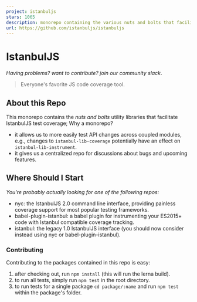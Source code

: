 ```yaml
---
project: istanbuljs
stars: 1065
description: monorepo containing the various nuts and bolts that facilitate istanbul.js test instrumentation
url: https://github.com/istanbuljs/istanbuljs
---
```


IstanbulJS
==========

_Having problems? want to contribute? join our community slack_.

> Everyone's favorite JS code coverage tool.

About this Repo
---------------

This monorepo contains the _nuts and bolts_ utility libraries that facilitate IstanbulJS test coverage; Why a monorepo?

-   it allows us to more easily test API changes across coupled modules, e.g., changes to `istanbul-lib-coverage` potentially have an effect on `istanbul-lib-instrument`.
-   it gives us a centralized repo for discussions about bugs and upcoming features.

Where Should I Start
--------------------

_You're probably actually looking for one of the following repos:_

-   nyc: the IstanbulJS 2.0 command line interface, providing painless coverage support for most popular testing frameworks.
-   babel-plugin-istanbul: a babel plugin for instrumenting your ES2015+ code with Istanbul compatible coverage tracking.
-   istanbul: the legacy 1.0 IstanbulJS interface (you should now consider instead using nyc or babel-plugin-istanbul).

### Contributing

Contributing to the packages contained in this repo is easy:

1.  after checking out, run `npm install` (this will run the lerna build).
2.  to run all tests, simply run `npm test` in the root directory.
3.  to run tests for a single package `cd package/:name` and run `npm test` within the package's folder.
